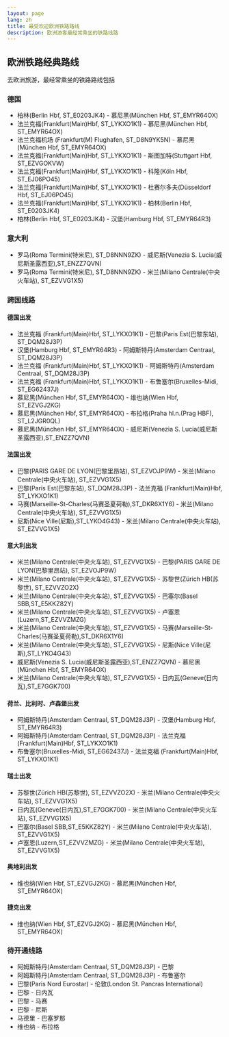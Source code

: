 ```yaml
---
layout: page
lang: zh
title: 最受欢迎欧洲铁路路线
description: 欧洲游客最经常乘坐的铁路线路
---
```


##  欧洲铁路经典路线
去欧洲旅游，最经常乘坐的铁路路线包括

### 德国
*   柏林(Berlin Hbf, ST_E0203JK4) - 慕尼黑(München Hbf, ST_EMYR64OX)
*   法兰克福(Frankfurt(Main)Hbf, ST_LYKXO1K1) - 慕尼黑(München Hbf, ST_EMYR64OX)
*   法兰克福机场 (Frankfurt(M) Flughafen, ST_D8N9YK5N) - 慕尼黑(München Hbf, ST_EMYR64OX)
*   法兰克福(Frankfurt(Main)Hbf, ST_LYKXO1K1) - 斯图加特(Stuttgart Hbf, ST_EZVGOKVW)
*   法兰克福(Frankfurt(Main)Hbf, ST_LYKXO1K1) - 科隆(Köln Hbf, ST_EJ06PO45)
*   法兰克福(Frankfurt(Main)Hbf, ST_LYKXO1K1) - 杜赛尔多夫(Düsseldorf Hbf, ST_EJ06PO45)
*   法兰克福(Frankfurt(Main)Hbf, ST_LYKXO1K1) - 柏林(Berlin Hbf, ST_E0203JK4)
*   柏林(Berlin Hbf, ST_E0203JK4) - 汉堡(Hamburg Hbf, ST_EMYR64R3)

### 意大利
*   罗马(Roma Termini(特米尼), ST_D8NNN9ZK) - 威尼斯(Venezia S. Lucia(威尼斯圣露西亚),ST_ENZZ7QVN)
*   罗马(Roma Termini(特米尼), ST_D8NNN9ZK) - 米兰(Milano Centrale(中央火车站), ST_EZVVG1X5)

###	跨国线路

#### 德国出发
*   法兰克福 (Frankfurt(Main)Hbf, ST_LYKXO1K1) - 巴黎(Paris Est(巴黎东站), ST_DQM28J3P)
*   汉堡(Hamburg Hbf, ST_EMYR64R3) - 阿姆斯特丹(Amsterdam Centraal, ST_DQM28J3P)
*   法兰克福 (Frankfurt(Main)Hbf, ST_LYKXO1K1) - 阿姆斯特丹(Amsterdam Centraal, ST_DQM28J3P)
*   法兰克福 (Frankfurt(Main)Hbf, ST_LYKXO1K1) - 布鲁塞尔(Bruxelles-Midi, ST_EG62437J)
*   慕尼黑(München Hbf, ST_EMYR64OX) - 维也纳(Wien Hbf, ST_EZVGJ2KG)
*   慕尼黑(München Hbf, ST_EMYR64OX) - 布拉格(Praha hl.n.(Prag HBF), ST_L2JGR0QL)
*   慕尼黑(München Hbf, ST_EMYR64OX) - 威尼斯(Venezia S. Lucia(威尼斯圣露西亚),ST_ENZZ7QVN)

#### 法国出发
*   巴黎(PARIS GARE DE LYON(巴黎里昂站), ST_EZVOJP9W) - 米兰(Milano Centrale(中央火车站), ST_EZVVG1X5)
*   巴黎(Paris Est(巴黎东站), ST_DQM28J3P) - 法兰克福 (Frankfurt(Main)Hbf, ST_LYKXO1K1)
*   马赛(Marseille-St-Charles(马赛圣夏荷勒),ST_DKR6X1Y6) - 米兰(Milano Centrale(中央火车站), ST_EZVVG1X5)
*   尼斯(Nice Ville(尼斯),ST_LYKO4G43) - 米兰(Milano Centrale(中央火车站), ST_EZVVG1X5)

####	意大利出发
*   米兰(Milano Centrale(中央火车站), ST_EZVVG1X5) - 巴黎(PARIS GARE DE LYON(巴黎里昂站), ST_EZVOJP9W)
*   米兰(Milano Centrale(中央火车站), ST_EZVVG1X5) - 苏黎世(Zürich HB(苏黎世), ST_EZVVZO2X)
*   米兰(Milano Centrale(中央火车站), ST_EZVVG1X5) - 巴塞尔(Basel SBB,ST_E5KKZ82Y)
*   米兰(Milano Centrale(中央火车站), ST_EZVVG1X5) - 卢塞恩(Luzern,ST_EZVVZMZG)
*   米兰(Milano Centrale(中央火车站), ST_EZVVG1X5) - 马赛(Marseille-St-Charles(马赛圣夏荷勒),ST_DKR6X1Y6)
*   米兰(Milano Centrale(中央火车站), ST_EZVVG1X5) - 尼斯(Nice Ville(尼斯),ST_LYKO4G43)
*   威尼斯(Venezia S. Lucia(威尼斯圣露西亚),ST_ENZZ7QVN) - 慕尼黑(München Hbf, ST_EMYR64OX)
*   米兰(Milano Centrale(中央火车站), ST_EZVVG1X5) - 日内瓦(Geneve(日内瓦),ST_E7GGK700)

#### 荷兰、比利时、卢森堡出发
*   阿姆斯特丹(Amsterdam Centraal, ST_DQM28J3P) - 汉堡(Hamburg Hbf, ST_EMYR64R3)
*   阿姆斯特丹(Amsterdam Centraal, ST_DQM28J3P) - 法兰克福 (Frankfurt(Main)Hbf, ST_LYKXO1K1)
*   布鲁塞尔(Bruxelles-Midi, ST_EG62437J) - 法兰克福 (Frankfurt(Main)Hbf, ST_LYKXO1K1)

#### 瑞士出发
*   苏黎世(Zürich HB(苏黎世), ST_EZVVZO2X) - 米兰(Milano Centrale(中央火车站), ST_EZVVG1X5)
*   日内瓦(Geneve(日内瓦),ST_E7GGK700) - 米兰(Milano Centrale(中央火车站), ST_EZVVG1X5)
*   巴塞尔(Basel SBB,ST_E5KKZ82Y) - 米兰(Milano Centrale(中央火车站), ST_EZVVG1X5)
*   卢塞恩(Luzern,ST_EZVVZMZG) - 米兰(Milano Centrale(中央火车站), ST_EZVVG1X5)

#### 奥地利出发
*   维也纳(Wien Hbf, ST_EZVGJ2KG) - 慕尼黑(München Hbf, ST_EMYR64OX)

#### 捷克出发
*   维也纳(Wien Hbf, ST_EZVGJ2KG) - 慕尼黑(München Hbf, ST_EMYR64OX)


### 待开通线路
*   阿姆斯特丹(Amsterdam Centraal, ST_DQM28J3P) - 巴黎
*   阿姆斯特丹(Amsterdam Centraal, ST_DQM28J3P) - 布鲁塞尔
*   巴黎(Paris Nord Eurostar) - 伦敦(London St. Pancras International)
*   巴黎 - 日内瓦
*   巴黎 - 马赛
*   巴黎 - 尼斯
*   马德里 - 巴塞罗那
*   维也纳 - 布拉格
